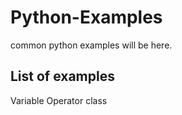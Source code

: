# Python-Examples

common python examples will be here.

## List of examples
Variable
Operator
class
